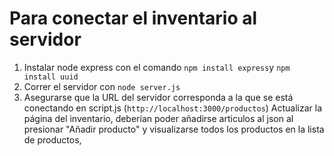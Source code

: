# Para conectar el inventario al servidor
1. Instalar node express con el comando `npm install express`y `npm install uuid`
2. Correr el servidor con `node server.js`
3. Asegurarse que la URL del servidor corresponda a la que se está conectando en script.js (`http://localhost:3000/productos`)
Actualizar la página del inventario, deberían poder añadirse articulos al json al presionar "Añadir producto" y visualizarse todos los productos en la lista de productos,